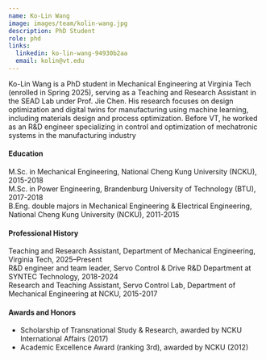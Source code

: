 ```yaml
---
name: Ko-Lin Wang
image: images/team/kolin-wang.jpg
description: PhD Student
role: phd
links:
  linkedin: ko-lin-wang-94930b2aa
  email: kolin@vt.edu
---
```


Ko-Lin Wang is a PhD student in Mechanical Engineering at Virginia Tech (enrolled in Spring 2025), serving as a Teaching and Research Assistant in the SEAD Lab under Prof. Jie Chen. His research focuses on design optimization and digital twins for manufacturing using machine learning, including materials design and process optimization. Before VT, he worked as an R&D engineer specializing in control and optimization of mechatronic systems in the manufacturing industry
 
#### Education
M.Sc. in Mechanical Engineering, National Cheng Kung University (NCKU), 2015-2018 <br>
M.Sc. in Power Engineering, Brandenburg University of Technology (BTU), 2017-2018 <br>
B.Eng. double majors in Mechanical Engineering & Electrical Engineering, National Cheng Kung University (NCKU), 2011-2015


#### Professional History
Teaching and Research Assistant, Department of Mechanical Engineering, Virginia Tech, 2025–Present <br>
R&D engineer and team leader, Servo Control & Drive R&D Department at SYNTEC Technology, 2018-2024 <br>
Research and Teaching Assistant, Servo Control Lab, Department of Mechanical Engineering at NCKU, 2015-2017


#### Awards and Honors
- Scholarship of Transnational Study & Research, awarded by NCKU International Affairs (2017)
- Academic Excellence Award (ranking 3rd), awarded by NCKU (2012)


